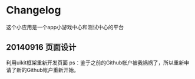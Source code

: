 Changelog
===========
这个小应用是一个app小游戏中心和测试中心的平台

20140916 页面设计 
---
利用uikit框架重新开发页面
ps：鉴于之前的Github帐户被我祸祸了，所以重新申请了新的Github帐户重新开始。
